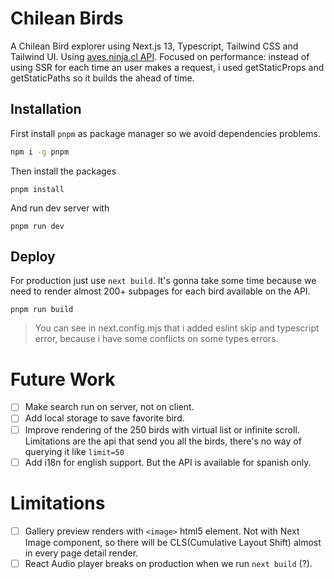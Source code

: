 # Chilean Birds

A Chilean Bird explorer using Next.js 13, Typescript, Tailwind CSS and Tailwind UI. Using [aves.ninja.cl API](https://github.com/joyofpw/chileanbirds-api). Focused on performance: instead of using SSR for each time an user makes a request, i used getStaticProps and getStaticPaths so it builds the ahead of time.

## Installation

First install `pnpm` as package manager so we avoid dependencies problems.

```bash
npm i -g pnpm
```

Then install the packages

```
pnpm install
```

And run dev server with

```
pnpm run dev
```

## Deploy

For production just use `next build`. It's gonna take some time because we need to render almost 200+ subpages for each bird available on the API.

```
pnpm run build
```

> You can see in next.config.mjs that i added eslint skip and typescript error, because i have some conflicts on some types errors.

# Future Work

- [ ] Make search run on server, not on client.
- [ ] Add local storage to save favorite bird.
- [ ] Improve rendering of the 250 birds with virtual list or infinite scroll. Limitations are the api that send you all the birds, there's no way of querying it like `limit=50`
- [ ] Add i18n for english support. But the API is available for spanish only.

# Limitations

- [ ] Gallery preview renders with `<image>` html5 element. Not with Next Image component, so there will be CLS(Cumulative Layout Shift) almost in every page detail render.
- [ ] React Audio player breaks on production when we run `next build` (?).
